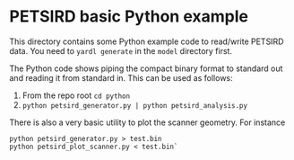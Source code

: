# PETSIRD basic Python example

This directory contains some Python example code to read/write PETSIRD data. You need to `yardl generate` in the `model` directory first.

The Python code shows piping the compact binary format to standard out and
reading it from standard in. This can be used as follows:

1. From the repo root `cd python`
1. `python petsird_generator.py | python petsird_analysis.py`

There is also a very basic utility to plot the scanner geometry. For instance
```
python petsird_generator.py > test.bin
python petsird_plot_scanner.py < test.bin`

